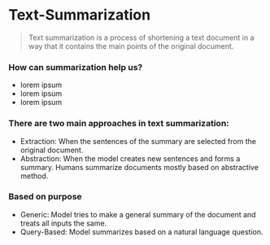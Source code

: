 # Text-Summarization

> Text summarization is a process of shortening a text document in a way that it contains the main points of the original document.

### How can summarization help us?
* lorem ipsum
* lorem ipsum
* lorem ipsum

### There are two main approaches in text summarization:
* Extraction: When the sentences of the summary are selected from the original document.
* Abstraction: When the model creates new sentences and forms a summary. Humans summarize documents mostly based on abstractive method.

### Based on purpose
* Generic: Model tries to make a general summary of the document and treats all inputs the same.
* Query-Based: Model summarizes based on a natural language question.
